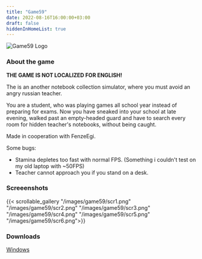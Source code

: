 ```yaml
---
title: "Game59"
date: 2022-08-16T16:00:00+03:00
draft: false
hiddenInHomeList: true
---
```


![Game59 Logo](/images/game59/Game59.png)

### About the game

**THE GAME IS NOT LOCALIZED FOR ENGLISH!**

The is an another notebook collection simulator, where you must avoid an angry russian teacher.

You are a student, who was playing games all school year instead of preparing for exams. Now you have sneaked into your school at late evening, walked past an empty-headed guard and have to search every room for hidden teacher's notebooks, without being caught.

Made in cooperation with FenzeEgi.

Some bugs:
- Stamina depletes too fast with normal FPS. (Something i couldn't test on my old laptop with ~50FPS)
- Teacher cannot approach you if you stand on a desk.

### Screeenshots
{{< scrollable_gallery "/images/game59/scr1.png" "/images/game59/scr2.png" "/images/game59/scr3.png" "/images/game59/scr4.png" "/images/game59/scr5.png" "/images/game59/scr6.png">}}

### Downloads
[Windows](https://homedl.sergds.xyz/game_releases/Game59/Game59-Opt-1.0.1%2B0.zip)